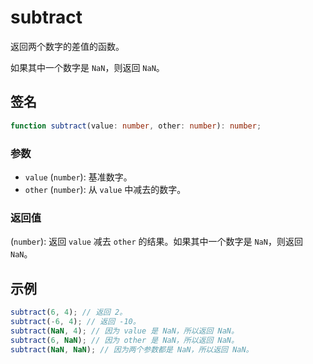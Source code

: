 # subtract

返回两个数字的差值的函数。

如果其中一个数字是 `NaN`，则返回 `NaN`。

## 签名

```typescript
function subtract(value: number, other: number): number;
```

### 参数

- `value` (`number`): 基准数字。
- `other` (`number`): 从 `value` 中减去的数字。

### 返回值

(`number`): 返回 `value` 减去 `other` 的结果。如果其中一个数字是 `NaN`，则返回 `NaN`。

## 示例

```typescript
subtract(6, 4); // 返回 2。
subtract(-6, 4); // 返回 -10。
subtract(NaN, 4); // 因为 value 是 NaN，所以返回 NaN。
subtract(6, NaN); // 因为 other 是 NaN，所以返回 NaN。
subtract(NaN, NaN); // 因为两个参数都是 NaN，所以返回 NaN。
```
